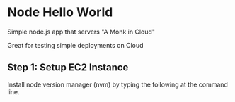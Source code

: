 # Node Hello World

Simple node.js app that servers "A Monk in Cloud"

Great for testing simple deployments on Cloud

## Step 1: Setup EC2 Instance
Install node version manager (nvm) by typing the following at the command line.

```bash

```
